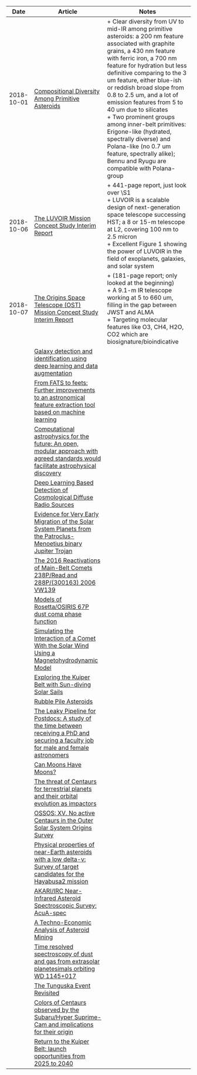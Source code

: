 
| Date | Article | Notes | 
| ---- | ---- | ---- |
| 2018-10-01 | [Compositional Diversity Among Primitive Asteroids](https://arxiv.org/abs/1809.01148) | + Clear diversity from UV to mid-IR among primitive asteroids: a 200 nm feature associated with graphite grains, a 430 nm feature with ferric iron, a 700 nm feature for hydration but less definitive comparing to the 3 um feature, either blue-ish or reddish broad slope from 0.8 to 2.5 um, and a lot of emission features from 5 to 40 um due to silicates <br> + Two prominent groups among inner-belt primitives: Erigone-like (hydrated, spectrally diverse) and Polana-like (no 0.7 um feature, spectrally alike); Bennu and Ryugu are compatible with Polana-group
| 2018-10-06 | [The LUVOIR Mission Concept Study Interim Report](https://arxiv.org/abs/1809.09668) | + 441-page report, just look over \S1 <br> + LUVOIR is a scalable design of next-generation space telescope successing HST; a 8 or 15-m telescope at L2, covering 100 nm to 2.5 micron <br> + Excellent Figure 1 showing the power of LUVOIR in the field of exoplanets, galaxies, and solar system
| 2018-10-07 | [The Origins Space Telescope (OST) Mission Concept Study Interim Report](https://arxiv.org/abs/1809.09702) | + (181-page report; only looked at the beginning) <br> + A 9.1-m IR telescope working at 5 to 660 um, filling in the gap between JWST and ALMA <br> + Targeting molecular features like O3, CH4, H2O, CO2 which are biosignature/bioindicative
| | [Galaxy detection and identification using deep learning and data augmentation](https://arxiv.org/abs/1809.01691) |
| | [From FATS to feets: Further improvements to an astronomical feature extraction tool based on machine learning](https://arxiv.org/abs/1809.02154) |
| | [Computational astrophysics for the future: An open, modular approach with agreed standards would facilitate astrophysical discovery](https://arxiv.org/abs/1809.02600) |
| | [Deep Learning Based Detection of Cosmological Diffuse Radio Sources](https://arxiv.org/abs/1809.03315) |
| | [Evidence for Very Early Migration of the Solar System Planets from the Patroclus-Menoetius binary Jupiter Trojan](https://arxiv.org/abs/1809.04007) |
| | [The 2016 Reactivations of Main-Belt Comets 238P/Read and 288P/(300163) 2006 VW139](https://arxiv.org/abs/1809.10309) |
| | [Models of Rosetta/OSIRIS 67P dust coma phase function](https://arxiv.org/abs/1809.10424) |
| | [Simulating the Interaction of a Comet With the Solar Wind Using a Magnetohydrodynamic Model](https://arxiv.org/abs/1809.11149) |
| | [Exploring the Kuiper Belt with Sun-diving Solar Sails](https://arxiv.org/abs/1810.00407) |
| | [Rubble Pile Asteroids](https://arxiv.org/abs/1810.01815) |
| | [The Leaky Pipeline for Postdocs: A study of the time between receiving a PhD and securing a faculty job for male and female astronomers](https://arxiv.org/abs/1810.01511) |
| | [Can Moons Have Moons?](https://arxiv.org/abs/1810.03304) |
| | [The threat of Centaurs for terrestrial planets and their orbital evolution as impactors](https://arxiv.org/abs/1810.03209) |
| | [OSSOS: XV. No active Centaurs in the Outer Solar System Origins Survey](https://arxiv.org/abs/1810.03648) |
| | [Physical properties of near-Earth asteroids with a low delta-v: Survey of target candidates for the Hayabusa2 mission](https://arxiv.org/abs/1810.03706) |
| | [AKARI/IRC Near-Infrared Asteroid Spectroscopic Survey: AcuA-spec](https://arxiv.org/abs/1810.03828) |
| | [A Techno-Economic Analysis of Asteroid Mining](https://arxiv.org/abs/1810.03836) |
| | [Time resolved spectroscopy of dust and gas from extrasolar planetesimals orbiting WD 1145+017](https://arxiv.org/abs/1810.04657) |
| | [The Tunguska Event Revisited](https://arxiv.org/abs/1810.07427) |
| | [Colors of Centaurs observed by the Subaru/Hyper Suprime-Cam and implications for their origin](https://arxiv.org/abs/1810.07459) |
| | [Return to the Kuiper Belt: launch opportunities from 2025 to 2040](https://arxiv.org/abs/1810.07811) |
